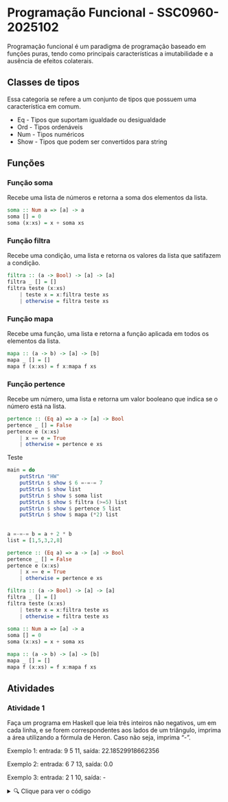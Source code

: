 # Programação Funcional - SSC0960-2025102

Programação funcional é um paradigma de programação baseado em funções puras, tendo como principais características a imutabilidade e a ausência de efeitos colaterais.

## Classes de tipos

Essa categoria se refere a um conjunto de tipos que possuem uma característica em comum.
* Eq - Tipos que suportam igualdade ou desigualdade
* Ord - Tipos ordenáveis
* Num - Tipos numéricos
* Show - Tipos que podem ser convertidos para string

## Funções

### Função soma

Recebe uma lista de números e retorna a soma dos elementos da lista.
```haskell
soma :: Num a => [a] -> a
soma [] = 0
soma (x:xs) = x + soma xs
```

### Função filtra

Recebe uma condição, uma lista e retorna os valores da lista que satifazem a condição.
```haskell
filtra :: (a -> Bool) -> [a] -> [a]
filtra _ [] = []
filtra teste (x:xs)
    | teste x = x:filtra teste xs
    | otherwise = filtra teste xs
```

### Função mapa

Recebe uma função, uma lista e retorna a função aplicada em todos os elementos da lista.
```haskell
mapa :: (a -> b) -> [a] -> [b]
mapa _ [] = []
mapa f (x:xs) = f x:mapa f xs
```

### Função pertence

Recebe um número, uma lista e retorna um valor booleano que indica se o número está na lista.
```haskell
pertence :: (Eq a) => a -> [a] -> Bool
pertence _ [] = False
pertence e (x:xs)
    | x == e = True
    | otherwise = pertence e xs
```

Teste
```haskell
main = do
    putStrLn "HW"
    putStrLn $ show $ 6 =-=-= 7
    putStrLn $ show list
    putStrLn $ show $ soma list
    putStrLn $ show $ filtra (>=5) list
    putStrLn $ show $ pertence 5 list
    putStrLn $ show $ mapa (*2) list
    
    
a =-=-= b = a + 2 * b
list = [1,5,3,2,8]

pertence :: (Eq a) => a -> [a] -> Bool
pertence _ [] = False
pertence e (x:xs)
    | x == e = True
    | otherwise = pertence e xs

filtra :: (a -> Bool) -> [a] -> [a]
filtra _ [] = []
filtra teste (x:xs)
    | teste x = x:filtra teste xs
    | otherwise = filtra teste xs
    
soma :: Num a => [a] -> a
soma [] = 0
soma (x:xs) = x + soma xs

mapa :: (a -> b) -> [a] -> [b]
mapa _ [] = []
mapa f (x:xs) = f x:mapa f xs
```

## Atividades

### Atividade 1

Faça um programa em Haskell que leia três inteiros não negativos, um em cada linha, e se forem correspondentes aos lados de um triângulo, imprima a área utilizando a fórmula de Heron. Caso não seja, imprima “-”. 

Exemplo 1: entrada: 9 5 11, saída: 22.18529918662356

Exemplo 2: entrada: 6 7 13, saída: 0.0

Exemplo 3: entrada: 2 1 10, saída: -

<details>
  <summary>🔍 Clique para ver o código</summary>
  
    main = do
        la <- getLine
        let a = read la
        lb <- getLine
        let b = read lb
        lc <- getLine
        let c = read lc
        putStrLn $ area a b c
        
    valida a b c
        | (a <= b + c) && (b <= a + c) && (c <= a + b) = 1
        | otherwise = 0
        
    area a b c
        | valida a b c == 1 = show $ sqrt (p * (p-a) * (p-b) * (p-c))
        | otherwise = "-"
            where
                p = (a+b+c) / 2


</details>




